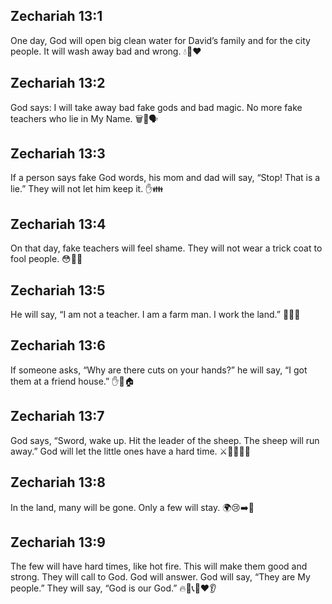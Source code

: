 ## Zechariah 13:1
One day, God will open big clean water for David’s family and for the city people. It will wash away bad and wrong. 💧🧼❤️
## Zechariah 13:2
God says: I will take away bad fake gods and bad magic. No more fake teachers who lie in My Name. 🗑️🛑🗣️
## Zechariah 13:3
If a person says fake God words, his mom and dad will say, “Stop! That is a lie.” They will not let him keep it. ✋👪
## Zechariah 13:4
On that day, fake teachers will feel shame. They will not wear a trick coat to fool people. 😳🧥🚫
## Zechariah 13:5
He will say, “I am not a teacher. I am a farm man. I work the land.” 🌾👨‍🌾
## Zechariah 13:6
If someone asks, “Why are there cuts on your hands?” he will say, “I got them at a friend house.” ✋🤕🏠
## Zechariah 13:7
God says, “Sword, wake up. Hit the leader of the sheep. The sheep will run away.” God will let the little ones have a hard time. ⚔️🐑🏃‍♂️👶
## Zechariah 13:8
In the land, many will be gone. Only a few will stay. 🌍😢➡️🙂
## Zechariah 13:9
The few will have hard times, like hot fire. This will make them good and strong. They will call to God. God will answer. God will say, “They are My people.” They will say, “God is our God.” 🔥💪📞🙏❤️👂
